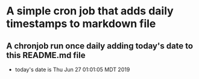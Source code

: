 A simple cron job that adds daily timestamps to markdown file
============================================================
## A chronjob run once daily adding today's date to this README.md file
* today's date is Thu Jun 27 01:01:05 MDT 2019
